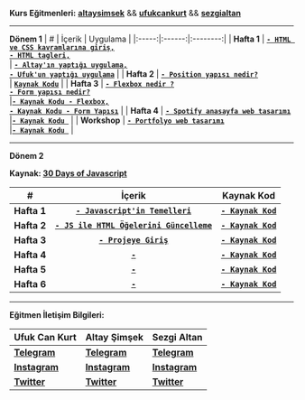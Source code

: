    

**Kurs Eğitmenleri:** [**altaysimsek**](https://github.com/altaysimsek) && [**ufukcankurt**](https://github.com/ufukcankurt) && [**sezgialtan**](https://github.com/Szqii)

  

---

  
**Dönem 1**
| # | İçerik | Uygulama |
|:-----:|:------:|:--------:|
| **Hafta 1** | [**`- HTML ve CSS kavramlarına giriş,`**<br>**`- HTML tagleri,`**<br>](_data/_documents/week_1/README.md) | **[`- Altay'ın yaptığı uygulama,`](https://codepen.io/asimsek/pen/mdMPGJg)**<br>**[`- Ufuk'un yaptığı uygulama`](https://codepen.io/ufukcankurt/pen/yLoVEYM?editors=1100)** |
| **Hafta 2** | [**`- Position yapısı nedir?`**<br>](_data/_documents/week_2/README.md) | [**`Kaynak Kodu`**](_data/_examples/week_2/) |
| **Hafta 3** | **[`- Flexbox nedir ?`<br>`- Form yapısı nedir?`<br>](_data/_documents/week_3/README.md)** |[**`- Kaynak Kodu - Flexbox,`**](_data/_examples/week_3/Flex) **<br>** [**`- Kaynak Kodu - Form Yapısı`**](_data/_examples/week_3/Form) |
| **Hafta 4** | **[`- Spotify anasayfa web tasarımı`<br>](_data/_documents/week_4/README.md)** |[**`- Kaynak Kodu `**](_data/_examples/week_4) |
| **Workshop** | **[`- Portfolyo web tasarımı`<br>](_data/_documents/workshop/README.md)** |[**`- Kaynak Kodu `**](_data/_examples/workshop) |


---
**Dönem 2**

**Kaynak: [30 Days of Javascript](https://github.com/Asabeneh/30-Days-Of-JavaScript)**

| # | İçerik | Kaynak Kod |
|:-----:|:------:|:--------:|
| **Hafta 1** | [**`- Javascript'in Temelleri`**](_jsdata/_documents/week_1/README.md) | [**`- Kaynak Kod`**](_jsdata/_examples/week_1/)|
| **Hafta 2** | [**`- JS ile HTML Öğelerini Güncelleme`**]() | [**`- Kaynak Kod`**]() |
| **Hafta 3** | **[`- Projeye Giriş`]()** | [**`- Kaynak Kod`**]() |
| **Hafta 4** | **[`-`]()** | [**`- Kaynak Kod`**]() |
| **Hafta 5** | **[`-`]()** | [**`- Kaynak Kod`**]() |
| **Hafta 6** | **[`-`]()** | [**`- Kaynak Kod`**]() |

---

**Eğitmen İletişim Bilgileri:**

| **Ufuk Can Kurt** | **Altay Şimşek**  |  **Sezgi Altan**|
|--|--|--|
| [**Telegram**](https://t.me/ufukcankurt/) | [**Telegram**](https://t.me/altitans/) | [**Telegram**](https://t.me/devsezgi/) |
| [**Instagram**](https://www.instagram.com/ufukcankurt_/)| [**Instagram**](https://www.instagram.com/altay.simsekk/) | [**Instagram**](https://www.instagram.com/sezgi.dev/) |
| [**Twitter**](https://twitter.com/ufukcankurt_/) | [**Twitter**](https://twitter.com/altitans/) | [**Twitter**](https://twitter.com/altitans/) |